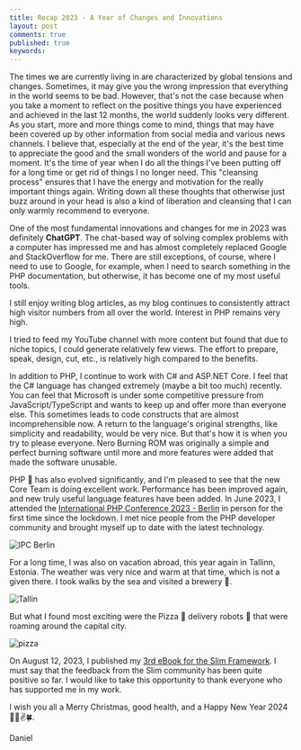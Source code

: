 ```yaml
---
title: Recap 2023 - A Year of Changes and Innovations
layout: post
comments: true
published: true
keywords: 
---
```


The times we are currently living in are characterized by global 
tensions and changes. Sometimes, it may give you the wrong impression 
that everything in the world seems to be bad. 
However, that's not the case because when you take a moment to 
reflect on the positive things you have experienced and achieved 
in the last 12 months, the world suddenly looks very different.
As you start, more and more things come to mind, 
things that may have been covered up by other information 
from social media and various news channels.
I believe that, especially at the end of the year, 
it's the best time to appreciate the good and the small wonders of the 
world and pause for a moment.
It's the time of year when I do all the things I've been putting 
off for a long time or get rid of things I no longer need. 
This "cleansing process" ensures that I have the energy and 
motivation for the really important things again.
Writing down all these thoughts that otherwise just buzz around in 
your head is also a kind of liberation and cleansing that I can 
only warmly recommend to everyone.

One of the most fundamental innovations and changes for me in 2023 was 
definitely **ChatGPT**. The chat-based way of solving complex 
problems with a computer has impressed me and has 
almost completely replaced Google and StackOverflow for me. 
There are still exceptions, of course, where I need to use to Google, 
for example, when I need to search something in the PHP documentation, 
but otherwise, it has become one of my most useful tools.

I still enjoy writing blog articles, as my blog continues to consistently 
attract high visitor numbers from all over the world. Interest in PHP remains very high.

I tried to feed my YouTube channel with more content but found that 
due to niche topics, I could generate relatively few views. 
The effort to prepare, speak, design, cut, etc., is relatively high compared to the benefits.

In addition to PHP, I continue to work with C# and ASP.NET Core. I feel that the C# language has changed extremely (maybe a bit too much) recently. You can feel that Microsoft is under some competitive pressure from JavaScript/TypeScript and wants to keep up and offer more than everyone else. This sometimes leads to code constructs that are almost incomprehensible now. A return to the language's original strengths, like simplicity and readability, would be very nice. But that's how it is when you try to please everyone. Nero Burning ROM was originally a simple and perfect burning software until more and more features were added that made the software unusable.

PHP 🐘 has also evolved significantly, and I'm pleased to see that the new Core Team is doing excellent work. Performance has been improved again, and new truly useful language features have been added. In June 2023, I attended the [International PHP Conference 2023 - Berlin](https://phpconference.com/berlin-en/) in person for the first time since the lockdown. I met nice people from the PHP developer community and brought myself up to date with the latest technology.

![IPC Berlin](https://github.com/odan/odan.github.io/assets/781074/264874ad-c5ed-4023-b35d-3b138ea0f254)

For a long time, I was also on vacation abroad, this year again in Tallinn, Estonia. The weather was very nice and warm at that time, which is not a given there. I took walks by the sea and visited a brewery 🍺. 

![Tallin](https://github.com/odan/odan.github.io/assets/781074/e9b1fb88-4ec8-4fc9-8401-9a1769c35fe0)

But what I found most exciting were the Pizza 🍕 delivery robots 🤖 that were roaming around the capital city.

![pizza](https://github.com/odan/odan.github.io/assets/781074/803f3a17-26ac-43f2-b33f-8ea548043492)

On August 12, 2023, I published my [3rd eBook for the Slim Framework](https://odan.github.io/2023/08/12/slim4-ebook-vol3.html). I must say that the feedback from the Slim community has been quite positive so far. I would like to take this opportunity to thank everyone who has supported me in my work.

I wish you all a Merry Christmas, good health, and a Happy New Year 2024 🎉🥂✌️🍀.

Daniel
